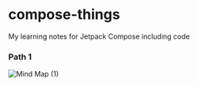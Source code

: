 # compose-things
My learning notes for Jetpack Compose including code
### Path 1

<!-- <iframe width="768" height="432" src="https://miro.com/app/live-embed/uXjVP1goAfQ=/?moveToViewport=-2257,-1250,4971,2414&embedId=537769604745" frameborder="0" scrolling="no" allow="fullscreen; clipboard-read; clipboard-write" allowfullscreen></iframe> -->

![Mind Map (1)](https://user-images.githubusercontent.com/43868345/210254184-f15a4e8e-9bce-416d-8c3f-df9c059ccc6f.jpg)
